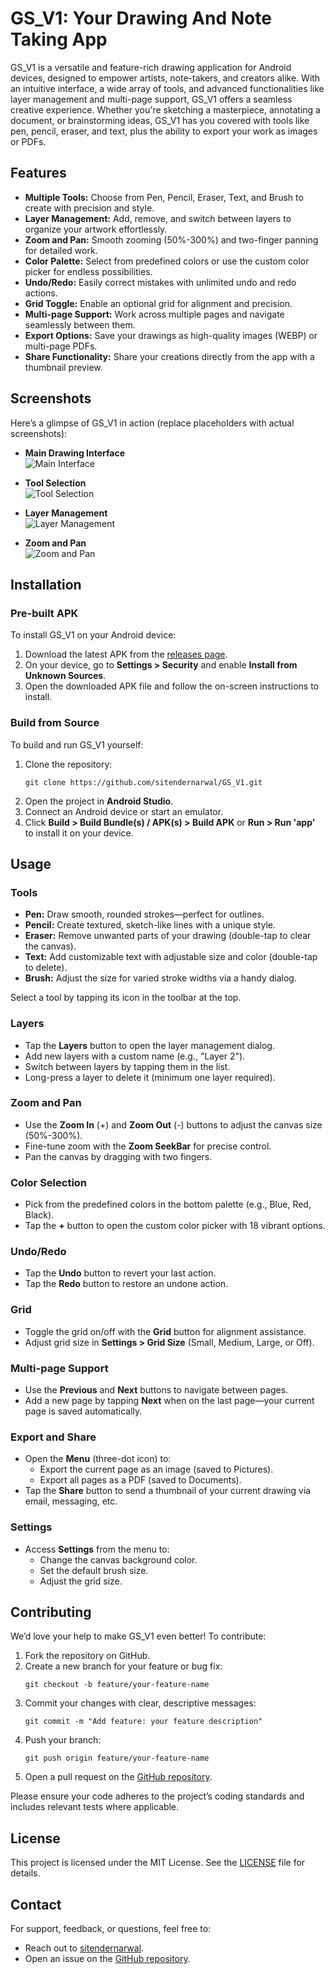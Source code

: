 # GS_V1: Your Drawing And Note Taking App

GS_V1 is a versatile and feature-rich drawing application for Android devices, designed to empower artists, note-takers, and creators alike. With an intuitive interface, a wide array of tools, and advanced functionalities like layer management and multi-page support, GS_V1 offers a seamless creative experience. Whether you're sketching a masterpiece, annotating a document, or brainstorming ideas, GS_V1 has you covered with tools like pen, pencil, eraser, and text, plus the ability to export your work as images or PDFs.

## Features

- **Multiple Tools:** Choose from Pen, Pencil, Eraser, Text, and Brush to create with precision and style.
- **Layer Management:** Add, remove, and switch between layers to organize your artwork effortlessly.
- **Zoom and Pan:** Smooth zooming (50%-300%) and two-finger panning for detailed work.
- **Color Palette:** Select from predefined colors or use the custom color picker for endless possibilities.
- **Undo/Redo:** Easily correct mistakes with unlimited undo and redo actions.
- **Grid Toggle:** Enable an optional grid for alignment and precision.
- **Multi-page Support:** Work across multiple pages and navigate seamlessly between them.
- **Export Options:** Save your drawings as high-quality images (WEBP) or multi-page PDFs.
- **Share Functionality:** Share your creations directly from the app with a thumbnail preview.

## Screenshots

Here’s a glimpse of GS_V1 in action (replace placeholders with actual screenshots):

- **Main Drawing Interface**  
  ![Main Interface](screenshots/ss1.jpg)

- **Tool Selection**  
  ![Tool Selection](screenshots/tool.jpg)

- **Layer Management**  
  ![Layer Management](screenshots/layer.jpg)

- **Zoom and Pan**  
  ![Zoom and Pan](screenshots/layer.jpg)

## Installation

### Pre-built APK
To install GS_V1 on your Android device:

1. Download the latest APK from the [releases page](https://github.com/sitendernarwal/GS_V1/releases).
2. On your device, go to **Settings > Security** and enable **Install from Unknown Sources**.
3. Open the downloaded APK file and follow the on-screen instructions to install.

### Build from Source
To build and run GS_V1 yourself:

1. Clone the repository:
   ```
   git clone https://github.com/sitendernarwal/GS_V1.git
   ```
2. Open the project in **Android Studio**.
3. Connect an Android device or start an emulator.
4. Click **Build > Build Bundle(s) / APK(s) > Build APK** or **Run > Run 'app'** to install it on your device.

## Usage

### Tools
- **Pen:** Draw smooth, rounded strokes—perfect for outlines.
- **Pencil:** Create textured, sketch-like lines with a unique style.
- **Eraser:** Remove unwanted parts of your drawing (double-tap to clear the canvas).
- **Text:** Add customizable text with adjustable size and color (double-tap to delete).
- **Brush:** Adjust the size for varied stroke widths via a handy dialog.

Select a tool by tapping its icon in the toolbar at the top.

### Layers
- Tap the **Layers** button to open the layer management dialog.
- Add new layers with a custom name (e.g., "Layer 2").
- Switch between layers by tapping them in the list.
- Long-press a layer to delete it (minimum one layer required).

### Zoom and Pan
- Use the **Zoom In** (+) and **Zoom Out** (-) buttons to adjust the canvas size (50%-300%).
- Fine-tune zoom with the **Zoom SeekBar** for precise control.
- Pan the canvas by dragging with two fingers.

### Color Selection
- Pick from the predefined colors in the bottom palette (e.g., Blue, Red, Black).
- Tap the **+** button to open the custom color picker with 18 vibrant options.

### Undo/Redo
- Tap the **Undo** button to revert your last action.
- Tap the **Redo** button to restore an undone action.

### Grid
- Toggle the grid on/off with the **Grid** button for alignment assistance.
- Adjust grid size in **Settings > Grid Size** (Small, Medium, Large, or Off).

### Multi-page Support
- Use the **Previous** and **Next** buttons to navigate between pages.
- Add a new page by tapping **Next** when on the last page—your current page is saved automatically.

### Export and Share
- Open the **Menu** (three-dot icon) to:
  - Export the current page as an image (saved to Pictures).
  - Export all pages as a PDF (saved to Documents).
- Tap the **Share** button to send a thumbnail of your current drawing via email, messaging, etc.

### Settings
- Access **Settings** from the menu to:
  - Change the canvas background color.
  - Set the default brush size.
  - Adjust the grid size.

## Contributing

We’d love your help to make GS_V1 even better! To contribute:

1. Fork the repository on GitHub.
2. Create a new branch for your feature or bug fix:
   ```
   git checkout -b feature/your-feature-name
   ```
3. Commit your changes with clear, descriptive messages:
   ```
   git commit -m "Add feature: your feature description"
   ```
4. Push your branch:
   ```
   git push origin feature/your-feature-name
   ```
5. Open a pull request on the [GitHub repository](https://github.com/sitendernarwal/GS_V1).

Please ensure your code adheres to the project’s coding standards and includes relevant tests where applicable.

## License

This project is licensed under the MIT License. See the [LICENSE](LICENSE) file for details.

## Contact

For support, feedback, or questions, feel free to:
- Reach out to [sitendernarwal](https://github.com/sitendernarwal).
- Open an issue on the [GitHub repository](https://github.com/sitendernarwal/GS_V1).
